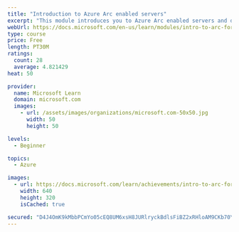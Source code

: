 ```yaml
---
title: "Introduction to Azure Arc enabled servers"
excerpt: "This module introduces you to Azure Arc enabled servers and describes its characteristics, capabilities, and use cases."
webUrl: https://docs.microsoft.com/en-us/learn/modules/intro-to-arc-for-servers/
type: course
price: Free
length: PT30M
ratings:
  count: 28
  average: 4.821429
heat: 50

provider:
  name: Microsoft Learn
  domain: microsoft.com
  images:
    - url: /assets/images/organizations/microsoft.com-50x50.jpg
      width: 50
      height: 50

levels:
  - Beginner

topics:
  - Azure

images:
  - url: https://docs.microsoft.com/learn/achievements/intro-to-arc-for-servers-social.png
    width: 640
    height: 320
    isCached: true

secured: "D4J4OmK9kMbbPCmYo05cEQ8UM6xsH8JURlryckBdlsFiBZ2xRHloAM9CKb70Y+Xb1Rsr+fktxCviCN01haxWbdbwgLAO4t2fPpwO3TaD8/77RqMwBZKut1fUo6DkRDlFdHP33+dU9i8X7cCr+lyUFpWHc5VlRBUTuh3PS0Ekn5B4kO1VfPUz2F4wCYyrzF44VBcBdbwvFe4hGTMKEW7hHPZCOE/4R/D8bHJnCgBLr9cnMPW2NGwYoDHkFRxRSr1b4JCbDiqZqQWRriVwwhZGbaxdiDBIqCERrCwealMrHCQvmCf/MNPhgh36nq3suP2z+WlDlgrhJWzsk0gxFwUsL/gWFX9ZErI2ev4GI0Q7Bj7b7qkSiwcaooJDnvBD6FsfKyi7Bqc5CJsti9wGMrDteHDuWJIrYoFKhoVuMTt0iLQ=;SlcNgmLcCPDq7o9Ah2tHdA=="
---
```


